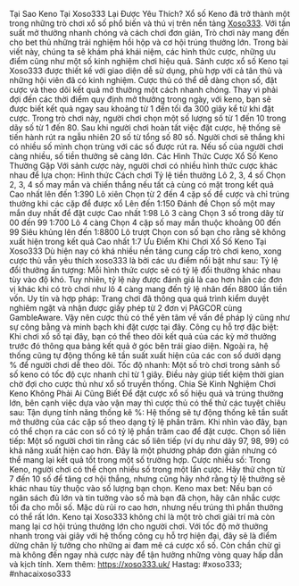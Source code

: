 Tại Sao Keno Tại Xoso333 Lại Được Yêu Thích?
Xổ số Keno đã trở thành một trong những trò chơi xổ số phổ biến và thú vị trên nền tảng [Xoso333](https://xoso333.uk/). Với tần suất mở thưởng nhanh chóng và cách chơi đơn giản, Trò chơi này mang đến cho bet thủ những trải nghiệm hồi hộp và cơ hội trúng thưởng lớn. Trong bài viết này, chúng ta sẽ khám phá khái niệm, các hình thức cược, những ưu điểm cũng như một số kinh nghiệm chơi hiệu quả.
Sảnh cược xổ số Keno tại Xoso333 được thiết kế với giao diện dễ sử dụng, phù hợp với cả tân thủ và những hội viên đã có kinh nghiệm. Cược thủ có thể dễ dàng chọn số, đặt cược và theo dõi kết quả mở thưởng một cách nhanh chóng. Thay vì phải đợi đến các thời điểm quy định mở thưởng trong ngày, với keno, bạn sẽ được biết kết quả ngay sau khoảng từ 1 đến tối đa 300 giây kể từ khi đặt cược.
Trong trò chơi này, người chơi chọn một số lượng số từ 1 đến 10 trong dãy số từ 1 đến 80. Sau khi người chơi hoàn tất việc đặt cược, hệ thống sẽ tiến hành rút ra ngẫu nhiên 20 số từ tổng số 80 số. Người chơi sẽ thắng khi có nhiều số mình chọn trùng với các số được rút ra. Nếu số của người chơi càng nhiều, số tiền thưởng sẽ càng lớn.
Các Hình Thức Cược Xổ Số Keno Thường Gặp
Với sảnh cược này, người chơi có nhiều hình thức cược khác nhau để lựa chọn:
Hình thức	Cách chơi	Tỷ lệ tiền thưởng
Lô 2, 3, 4 số	Chọn 2, 3, 4 số may mắn và chiến thắng nếu tất cả cùng có mặt trong kết quả	Cao nhất lên đến 1:390
Lô xiên	Chọn từ 2 đến 4 cặp số để cược và chỉ trúng thưởng khi các cặp để được xổ	Lên đến 1:150
Đánh đề	Chọn số một may mắn duy nhất để đặt cược	Cao nhất 1:98
Lô 3 càng	Chọn 3 số trong dãy từ 00 đến 99	1:700
Lô 4 càng	Chọn 4 cặp số may mắn thuộc khoảng 00 đến 99	Siêu khủng lên đến 1:8800
Lô trượt	Chọn con số bạn cho rằng sẽ không xuất hiện trong kết quả	Cao nhất 1:7
Ưu Điểm Khi Chơi Xổ Số Keno Tại Xoso333
Dù hiện nay có khá nhiều nền tảng cung cấp trò chơi keno, xong cược thủ vẫn yêu thích xoso333 là bởi các ưu điểm nổi bật như sau:
Tỷ lệ đổi thưởng ấn tượng: Mỗi hình thức cược sẽ có tỷ lệ đổi thưởng khác nhau tùy vào độ khó. Tuy nhiên, tỷ lệ này được đánh giá là cao hơn hẳn các đơn vị khác khi có trò chơi như lô 4 càng mang đến tỷ lệ nhân đến 8800 lần tiền vốn.
Uy tín và hợp pháp: Trang chơi đã thông qua quá trình kiểm duyệt nghiêm ngặt và nhận được giấy phép từ 2 đơn vị PAGCOR cùng GambleAware. Vậy nên cược thủ có thể yên tâm về vấn đề pháp lý cũng như sự công bằng và minh bạch khi đặt cược tại đây.
Công cụ hỗ trợ đặc biệt: Khi chơi xổ số tại đây, bạn có thể theo dõi kết quả của các kỳ mở thưởng trước đó thông qua bảng kết quả ở góc bên trái giao diện. Ngoài ra, hệ thống cũng tự động thống kê tần suất xuất hiện của các con số dưới dạng % để người chơi dễ theo dõi.
Tốc độ nhanh: Một số trò chơi trong sảnh sổ số keno có tốc độ cực nhanh chỉ từ 1 giây. Điều này giúp tiết kiệm thời gian chờ đợi cho cược thủ như xổ số truyền thống.
Chia Sẻ Kinh Nghiệm Chơi Keno Không Phải Ai Cũng Biết
Để đặt cược xổ số hiệu quả và trúng thưởng lớn, bên cạnh việc dựa vào vận may thì cược thủ có thể thử các tuyệt chiêu sau:
Tận dụng tính năng thống kê %: Hệ thống sẽ tự động thống kê tần suất mở thưởng của các cặp số theo dạng tỷ lệ phần trăm. Khi nhìn vào đây, bạn có thể chọn ra các con số có tỷ lệ phần trăm cao để đặt cược.
Chọn số liên tiếp: Một số người chơi tin rằng các số liên tiếp (ví dụ như dãy 97, 98, 99) có khả năng xuất hiện cao hơn. Đây là một phương pháp đơn giản nhưng có thể mang lại kết quả tốt trong một số trường hợp.
Cược nhiều số: Trong Keno, người chơi có thể chọn nhiều số trong một lần cược. Hãy thử chọn từ 7 đến 10 số để tăng cơ hội thắng, nhưng cũng hãy nhớ rằng tỷ lệ thưởng sẽ khác nhau tùy thuộc vào số lượng bạn chọn.
Keno max bet: Nếu bạn có ngân sách đủ lớn và tin tưởng vào số mà bạn đã chọn, hãy cân nhắc cược tối đa cho mỗi số. Mặc dù rủi ro cao hơn, nhưng nếu trúng thì phần thưởng có thể rất lớn.
Keno tại Xoso333 không chỉ là một trò chơi giải trí mà còn mang lại cơ hội trúng thưởng lớn cho người chơi. Với tốc độ mở thưởng nhanh trong vài giây với hệ thống công cụ hỗ trợ hiện đại, đây sẽ là điểm dừng chân lý tưởng cho những ai đam mê cá cược xổ số. Còn chần chừ gì mà không đến ngay nhà cược này để tận hưởng những vòng quay hấp dẫn và kịch tính.
Xem thêm: https://xoso333.uk/
Hastag: #xoso333; #nhacaixoso333

